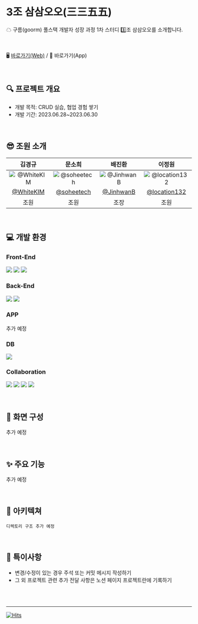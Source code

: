 # 3조 삼삼오오(三三五五)
☁ 구름(goorm) 풀스택 개발자 성장 과정 1차 스터디 3️⃣조 삼삼오오를 소개합니다.

<br />

🖥 [바로가기(Web)](https://goorm-fullstack.github.io/Introduce-3355/) / 📱 바로가기(App)

<br />

## 🔍 프로젝트 개요
- 개발 목적: CRUD 실습, 협업 경험 쌓기
- 개발 기간: 2023.06.28~2023.06.30

<br />

## 😎 조원 소개

| 김경규 | 문소희 | 배진환 | 이정원 |
| :-: | :-: | :-: | :-: |
| ![@WhiteKIM](https://github.com/goorm-fullstack/Introduce-3355/assets/121299334/24f71bb9-12bb-4b29-9e2b-73461af0635d) | ![@soheetech](https://github.com/goorm-fullstack/Introduce-3355/assets/121299334/24c6f23b-8952-4e02-9347-ba42f5b67bc8)|![@JinhwanB](https://github.com/goorm-fullstack/Introduce-3355/assets/121299334/93af73ce-4a03-441e-8e25-5adf5021d7b2) |![@location132](https://github.com/goorm-fullstack/Introduce-3355/assets/121299334/275b401f-aa95-43a9-a41e-6f4482e8f3e4)|
| [@WhiteKIM](https://github.com/WhiteKIM) | [@soheetech](https://github.com/soheetech) | [@JinhwanB](https://github.com/JinhwanB) | [@location132](https://github.com/location132) |
| 조원 | 조원 | 조장 | 조원 |

<br />

## 💻 개발 환경


### Front-End
<img  src="https://img.shields.io/badge/html5-E34F26?style=for-the-badge&logo=html5&logoColor=white"> <img  src="https://img.shields.io/badge/css-1572B6?style=for-the-badge&logo=css3&logoColor=white"> <img  src="https://img.shields.io/badge/javascript-F7DF1E?style=for-the-badge&logo=javascript&logoColor=black">


### Back-End
<img  src="https://img.shields.io/badge/java 17-007396?style=for-the-badge&logo=java&logoColor=white"> <img  src="https://img.shields.io/badge/spring 3.1.0-6DB33F?style=for-the-badge&logo=spring&logoColor=white">


### APP
추가 예정


### DB
<img  src="https://img.shields.io/badge/firebase-FFCA28?style=for-the-badge&logo=firebase&logoColor=white">


### Collaboration
<img  src="https://img.shields.io/badge/Notion-000000?style=for-the-badge&logo=Notion&logoColor=white"> <img  src="https://img.shields.io/badge/Discord-5865F2?style=for-the-badge&logo=Discord&logoColor=white"> <img  src="https://img.shields.io/badge/Slack-4A154B?style=for-the-badge&logo=Slack&logoColor=white"> <img  src="https://img.shields.io/badge/github-181717?style=for-the-badge&logo=github&logoColor=white">

<br />

## 📝 화면 구성
추가 예정

<br />

## ✨ 주요 기능
추가 예정

<br />

## 📁 아키텍쳐

```
디렉토리 구조 추가 예정
```

<br />

## 📌 특이사항
- 변경/수정이 있는 경우 주석 또는 커밋 메시지 작성하기
- 그 외 프로젝트 관련 추가 전달 사항은 노션 페이지 프로젝트란에 기록하기

<br /><br />

---
[![Hits](https://hits.seeyoufarm.com/api/count/incr/badge.svg?url=https%3A%2F%2Fgithub.com%2Fgoorm-fullstack%2FIntroduce-3355&count_bg=%2379C83D&title_bg=%23555555&icon=ghostery.svg&icon_color=%23E7E7E7&title=hits&edge_flat=false)](https://hits.seeyoufarm.com)

